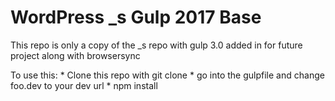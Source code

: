 WordPress _s Gulp 2017 Base
=============================

This repo is only a copy of the _s repo with gulp 3.0 added in for future project along with browsersync

To use this:
    * Clone this repo with git clone
    * go into the gulpfile and change foo.dev to your dev url
    * npm install 